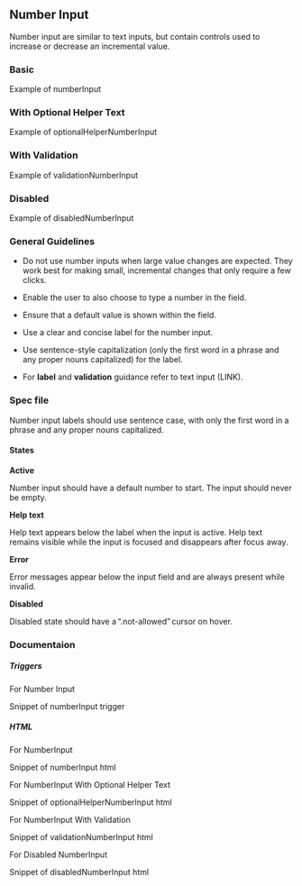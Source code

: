 <div id="Overview"></div>

## Number Input

Number input are similar to text inputs, but contain controls used to increase or decrease an incremental value.

### Basic

Example of numberInput

### With Optional Helper Text

Example of optionalHelperNumberInput

### With Validation

Example of validationNumberInput

### Disabled

Example of disabledNumberInput

<div id="General-Guideline"></div>

### General Guidelines

- Do not use number inputs when large value changes are expected. They work best for making small, incremental changes that only require a few clicks.

- Enable the user to also choose to type a number in the field.

- Ensure that a default value is shown within the field.

- Use a clear and concise label for the number input.

- Use sentence-style capitalization (only the first word in a phrase and any proper nouns capitalized) for the label.

- For **label** and **validation** guidance refer to text input (LINK).

<div id="Spec-file"></div>

### Spec file

Number input labels should use sentence case, with only the first word in a phrase and any proper nouns capitalized.

#### States

**Active**

Number input should have a default number to start. The input should never be empty.

**Help text**

Help text appears below the label when the input is active. Help text remains visible while the input is focused and disappears after focus away.

**Error**

Error messages appear below the input field and are always present while invalid.

**Disabled**

Disabled state should have a “.not-allowed” cursor on hover.

<div id="Documentation"></div>

### Documentaion

##### Triggers

For Number Input

Snippet of numberInput trigger

##### HTML

For NumberInput

Snippet of numberInput html

For NumberInput With Optional Helper Text

Snippet of optionalHelperNumberInput html

For NumberInput With Validation

Snippet of validationNumberInput html

For Disabled NumberInput

Snippet of disabledNumberInput html
